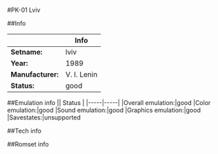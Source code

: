#PK-01 Lviv

##Info

||Info|
|-----|-----|
|**Setname:**|lviv
|**Year:**|1989
|**Manufacturer:**|V. I. Lenin
|**Status:**|good

##Emulation info
|| Status |
|-----|-----|
|Overall emulation:|good
|Color emulation:|good
|Sound emulation:|good
|Graphics emulation:|good
|Savestates:|unsupported

##Tech info

##Romset info

<!--- START OF EDITED COMMENT DO NOT TOUCH TEXT ABOVE-->
